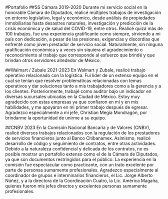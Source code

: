#Portafolio
##SS Cámara 2019-2020
Durante mi servicio social en la honorable Cámara de Diputados, realicé múltiples trabajos de investigación en entorno legislativo, legal y económico, desde análisis de propiedades inmobiliarias hasta desastres naturales, investigación y predicción de la crisis económica y de salud del COVID-19, entre otros. Realicé quizá más de 100 trabajos, fue una experiencia gratificante como siempre, sirviendo a mi país con dedicación, a pesar de las presiones, exigencias y discordias que enfrenté como joven prestador de servicio social. Naturalmente, sin ninguna gratificación económica y a veces sin siquiera el agradecimiento o reconocimiento al trabajo que corresponde al esfuerzo que brindé y que brindan otros servidores alrededor de México.

##Walmart / Zubale 2021-2023
En Walmart y Zubale, realicé trabajo operativo relacionado con la logística. Fui líder de un extenso equipo en el cual se tenían que resolver problemáticas relacionadas con temas operativos y dar soluciones tanto a mis trabajadores como a la gerencia y a los clientes. Posteriormente, trabajé como auditor bajo un indicador en diversas sucursales ubicadas en la Ciudad de México. Estoy muy agradecido con estas empresas ya que confiaron en mí y en mis habilidades, y me apoyaron en mi primer trabajo después de egresar. Agradezco especialmente a mi jefe, Christian Megía Mondragón, por brindarme la oportunidad de unirme a su equipo.

##CNBV 2023
En la Comisión Nacional Bancaria y de Valores (CNBV), realicé diversos trabajos relacionados con la regulación de los prestadores de servicios financieros junto al Banco Citibanamex. Asimismo, realicé desarrollo de código y seguimiento de contratos, entre otras actividades. Debido a la naturaleza confidencial y delicada de los contratos, no es posible mostrar un portafolio extenso como el de la Cámara de Diputados, ya que son documentos restringidos para el público. La experiencia en la comisión fue espectacular como practicante, con un trato excelente por parte de personas sumamente profesionales. Agradezco especialmente al coordinador de grupos e interminarios financieros, el Lic. Jorge Alberto Núñez, y a la directora de la Coordinación Cuatro, la Lic. América Magaña, quienes fueron mis jefes directos y excelentes personas sumamente profesionales.
